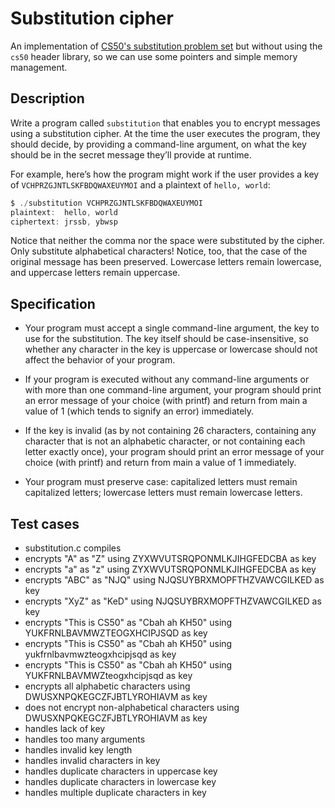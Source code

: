 # Substitution cipher

An implementation of [CS50's substitution problem set](https://cs50.harvard.edu/x/2022/psets/2/substitution/) but without using the `cs50` header library, so we can use some pointers and simple memory management.

## Description
Write a program called `substitution` that enables you to encrypt messages using a substitution cipher. At the time the user executes the program, they should decide, by providing a command-line argument, on what the key should be in the secret message they’ll provide at runtime.

For example, here’s how the program might work if the user provides a key of `VCHPRZGJNTLSKFBDQWAXEUYMOI` and a plaintext of `hello, world`:

```c
$ ./substitution VCHPRZGJNTLSKFBDQWAXEUYMOI
plaintext:  hello, world
ciphertext: jrssb, ybwsp
```

Notice that neither the comma nor the space were substituted by the cipher. Only substitute alphabetical characters! Notice, too, that the case of the original message has been preserved. Lowercase letters remain lowercase, and uppercase letters remain uppercase.

## Specification
- Your program must accept a single command-line argument, the key to use for the substitution. The key itself should be case-insensitive, so whether any character in the key is uppercase or lowercase should not affect the behavior of your program.

- If your program is executed without any command-line arguments or with more than one command-line argument, your program should print an error message of your choice (with printf) and return from main a value of 1 (which tends to signify an error) immediately.

- If the key is invalid (as by not containing 26 characters, containing any character that is not an alphabetic character, or not containing each letter exactly once), your program should print an error message of your choice (with printf) and return from main a value of 1 immediately.

- Your program must preserve case: capitalized letters must remain capitalized letters; lowercase letters must remain lowercase letters.

## Test cases
- substitution.c compiles
- encrypts "A" as "Z" using ZYXWVUTSRQPONMLKJIHGFEDCBA as key
- encrypts "a" as "z" using ZYXWVUTSRQPONMLKJIHGFEDCBA as key
- encrypts "ABC" as "NJQ" using NJQSUYBRXMOPFTHZVAWCGILKED as key
- encrypts "XyZ" as "KeD" using NJQSUYBRXMOPFTHZVAWCGILKED as key
- encrypts "This is CS50" as "Cbah ah KH50" using YUKFRNLBAVMWZTEOGXHCIPJSQD as key
- encrypts "This is CS50" as "Cbah ah KH50" using yukfrnlbavmwzteogxhcipjsqd as key
- encrypts "This is CS50" as "Cbah ah KH50" using YUKFRNLBAVMWZteogxhcipjsqd as key
- encrypts all alphabetic characters using DWUSXNPQKEGCZFJBTLYROHIAVM as key
- does not encrypt non-alphabetical characters using DWUSXNPQKEGCZFJBTLYROHIAVM as key
- handles lack of key
- handles too many arguments
- handles invalid key length
- handles invalid characters in key
- handles duplicate characters in uppercase key
- handles duplicate characters in lowercase key
- handles multiple duplicate characters in key
